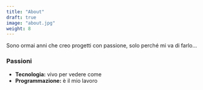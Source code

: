 ```yaml
---
title: "About"
draft: true
image: "about.jpg"
weight: 8
---
```

Sono ormai anni che creo progetti con passione, solo perché mi va di farlo...


### Passioni

* **Tecnologia:** vivo per vedere come
* **Programmazione:** è il mio lavoro

